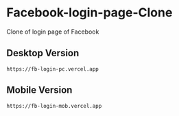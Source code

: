 # Facebook-login-page-Clone
Clone of login page of Facebook 

## Desktop Version
           
    https://fb-login-pc.vercel.app
           
## Mobile Version

    https://fb-login-mob.vercel.app
